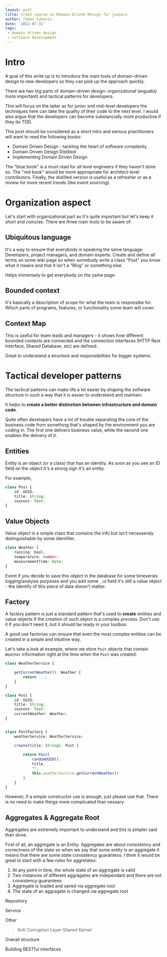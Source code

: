 ```yaml
---
layout: post
title: Crash course on Domain-Driven Design for juniors
author: Tadas Šubonis
date: '2022-07-31'
tags:
 - domain driven design
 - software development
---
```



# Intro

A goal of this write up is to introduce the main tools of domain-driven design to new developers 
so they can pick up the approach quickly.

There are two big parts of domain-driven design: organizational (arguably more important) and
tactical patterns for developers.

This will focus on the latter as for junior and mid-level developers the techniques here can
take the quality of their code to the next level. I would also argue that the developers
can become substancially more productive if they do TDD.

This post should be considered as a short intro and serious practitioners will want to 
read the following books:
 - Domain Driven Design - tackling the heart of software complexity
 - Domain Driven Design Distilled 
 - Implementing Domain Driven Design

The "blue book" is a must read for all level engineers if they haven't done so. The "red book" would be
more appriopriate for architect-level contributors. Finally, the distilled version is useful as a refresher
or as a review for more recent trends (like event sourcing).

# Organization aspect

Let's start with organizational part as it's quite important but let's keep it short and coincise. There are
three main tools to be aware of:

## Ubiquitous language
It's a way to ensure that everybody is speaking the same language. Developers, project managers, and domain experts.
Create and define all terms on some wiki page so when somebody write a class "Post" you know what it means and that
it isn't a "Blog" or something else.

Helps immensely to get everybody on the same page.

## Bounded context
It's basically a description of scope for what the team is responsibe for. Which parts of programs, features, or
functionality some team will cover.

## Context Map
This is useful for team leads and managers - it shows how different bounded contexts are connected and the connection
interfaces (HTTP Rest Interface, Shared Database, etc) are defined.

Great to understand a structure and responsibilities for bigger systems.

# Tactical developer patterns

The tactical patterns can make life a lot easier by shaping the software structure in such a way
that it is easier to understand and maintain.

It helps to **create a better distinction between infrastructure and domain code**. 

Quite often developers have a lot of trouble separating the core of the business code from something that's
shaped by the environment you are coding in. The first one delivers business value, while the second one
enables the delivery of it.

## Entities

Entity is an object (or a class) that has an identity. As soon as you see an ID field on the object
it's a strong sign it's an entity.

For example,

```typescript
class Post {
    id: UUID;
    title: String;
    content: Text;
}
```

## Value Objects

Value object is a simple class that contains the info but isn't necesseraly distinguishable by some identifier.

```typescript
class Weather {
    raining: bool;
    temperature: number;
    measurementTime: Date;
}
```

Event if you decide to save this object in the database for some timeseries logging/analysis purposes
 and you add some `_id` field it's still a value object - the identify
of this piece of data doesn't matter.


## Factory

A factory pattern is just a standard pattern that's used to **create** entities and value objects if the 
creation of such object is a complex process. Don't use it if you don't need it, but it should be ready
in your toolbox. 

A good use factories can ensure that even the most complex entities can be created in a simple and intuitive 
way.

Let's take a look at example, where we store `Post` objects that contain `Weather` information right 
at the time when the `Post` was created:

```typescript
class WeatherService {

    getCurrentWeather(): Weather {
        return ...;
    }
}

class Post {
    id: UUID;
    title: String;
    content: Text;
    currentWeather: Weather;
}


class PostFactory {
    weatherService: WeatherService;

    create(title: String): Post {
        
        return Post(
            randomUUID(),
            title,
            "",
            this.weatherService.getCurrentWeather()
        )
    }
}

```

However, if a simple constructor use is enough, just please use that. There is no need to make things more complicated
than nessary.

## Aggregates & Aggregate Root

Aggregates are extremely important to understand and this is simpler said than done. 

First of all, an aggregate is an Entity. Aggregates are about consistency and correctness of the state so when
we say that some entity is an aggregate it means that there are some state consistency guarantess.
I think it would be great to start
with a few rules for aggretates:
 1. At any point in time, the whole state of an aggregate is valid
 2. Two instances of different aggragates are independant and there are not consistency guarantees
 3. Aggregate is loaded and saved via aggregate root
 4. The state of an aggragate is changed via aggregate root



Repository

Service

Other 
 > Anti Corruption Layer
 > Shared Kernel
 > 

Overall structure

Building RESTful interfaces
